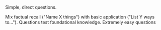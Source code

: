 Simple, direct questions.

Mix factual recall ("Name X things") with basic application ("List Y ways to..."). Questions test foundational knowledge. Extremely easy questions